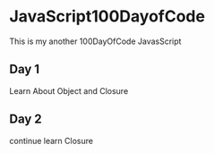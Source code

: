 # JavaScript100DayofCode
This is my another 100DayOfCode JavasScript

## Day 1
Learn About Object and Closure

## Day 2
continue learn Closure
